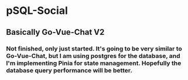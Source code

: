 # pSQL-Social
## Basically Go-Vue-Chat V2

### Not finished, only just started. It's going to be very similar to Go-Vue-Chat, but I am using postgres for the database, and I'm implementing Pinia for state management. Hopefully the database query performance will be better.
